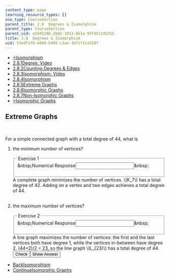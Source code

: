 ```yaml
---
content_type: page
learning_resource_types: []
ocw_type: CourseSection
parent_title: 2.8  Degrees & Isomorphism
parent_type: CourseSection
parent_uid: a3d45286-2b82-1913-8b1e-93f45114b315
title: 2.8  Degrees & Isomorphism
uid: 53edf1fb-e6b8-b495-c3ae-3bf1f1ca3187
---
```

<ul class="navigation pagination"><li id="top_bck_btn"><a href='/courses/electrical-engineering-and-computer-science/6-042j-mathematics-for-computer-science-spring-2015/structures/tp7-2/vertical-206635abfb7b';><<span>Isomorphism</span></a></li><li id="flp_btn_1" ><a href='/courses/electrical-engineering-and-computer-science/6-042j-mathematics-for-computer-science-spring-2015/structures/tp7-2'>2.8.1<span>Degree: Video</span></a></li><li id="flp_btn_2" ><a href='/courses/electrical-engineering-and-computer-science/6-042j-mathematics-for-computer-science-spring-2015/structures/tp7-2/vertical-0403a1f6fa4c'>2.8.2<span>Counting Degrees &amp; Edges</span></a></li><li id="flp_btn_3" ><a href='/courses/electrical-engineering-and-computer-science/6-042j-mathematics-for-computer-science-spring-2015/structures/tp7-2/vertical-4cdac51413fd'>2.8.3<span>Isomorphism: Video</span></a></li><li id="flp_btn_4" ><a href='/courses/electrical-engineering-and-computer-science/6-042j-mathematics-for-computer-science-spring-2015/structures/tp7-2/vertical-206635abfb7b'>2.8.4<span>Isomorphism</span></a></li><li id="flp_btn_5" class="button_selected"><a href='/courses/electrical-engineering-and-computer-science/6-042j-mathematics-for-computer-science-spring-2015/structures/tp7-2/vertical-0d59158da590'>2.8.5<span>Extreme Graphs</span></a></li><li id="flp_btn_6" ><a href='/courses/electrical-engineering-and-computer-science/6-042j-mathematics-for-computer-science-spring-2015/structures/tp7-2/vertical-b30a643c515e'>2.8.6<span>Isomorphic Graphs</span></a></li><li id="flp_btn_7" ><a href='/courses/electrical-engineering-and-computer-science/6-042j-mathematics-for-computer-science-spring-2015/structures/tp7-2/vertical-3c93d1aadcac'>2.8.7<span>Non-Isomorphic Graphs</span></a></li><li id="top_continue_btn"><a href='/courses/electrical-engineering-and-computer-science/6-042j-mathematics-for-computer-science-spring-2015/structures/tp7-2/vertical-b30a643c515e';>><span>Isomorphic Graphs</span></a></li></ul><h2 class="subhead">Extreme Graphs</h2><div class="self_assessment">
<br display_name="Extreme Graphs" url_name="Extreme_Graphs_0" />
<p display_name="Extreme Graphs" url_name="Extreme_Graphs_1">For a simple connected graph with a total degree of 44, what is</p>
<ol display_name="Extreme Graphs" url_name="Extreme_Graphs_2">
<li>
<div id="Q1_div" class="problem_question"><p>the minimum number of vertices?</p><fieldset><legend class="visually-hidden">Exercise 1</legend><div class="choice"><label id="Q1_label"><span id="Q1_aria_status" tabindex="-1" class="visually-hidden">&amp;nbsp;</span><span class="visually-hidden">Numerical Response</span><input type="text" id="Q1_input" value="" onkeypress="numericTypedOrDropDownSelected(1)" class="problem_text_input"><input type="hidden" id="Q1_ans" value="8"><input type="hidden" id="Q1_tolerance" value="0"><span id="Q1_normal_status" class="nostatus" aria-hidden="true">&amp;nbsp;</span></label></div><p id="S1_ans" tabindex="-1" class="problem_answer"></p></fieldset></div><div id="S1_div" class="problem_solution" tabindex="-1">A complete graph minimizes the number of vertices.  \(K_7\) has a total degree of 42.  Adding on a vertex and two edges achieves a total degree of 44.</div></li>
<br />
<li>
<div id="Q2_div" class="problem_question"><p>the maximum number of vertices?</p><fieldset><legend class="visually-hidden">Exercise 2</legend><div class="choice"><label id="Q2_label"><span id="Q2_aria_status" tabindex="-1" class="visually-hidden">&amp;nbsp;</span><span class="visually-hidden">Numerical Response</span><input type="text" id="Q2_input" value="" onkeypress="numericTypedOrDropDownSelected(2)" class="problem_text_input"><input type="hidden" id="Q2_ans" value="23"><input type="hidden" id="Q2_tolerance" value="0"><span id="Q2_normal_status" class="nostatus" aria-hidden="true">&amp;nbsp;</span></label></div><p id="S2_ans" tabindex="-1" class="problem_answer"></p></fieldset></div><div id="S2_div" class="problem_solution" tabindex="-1">A line graph maximizes the number of vertices: the first and the last vertices both have degree 1, while the vertices in-between have degree 2.  (44+2)/2 = 23, so the line graph \(L_{23}\) has a total degree of 44.</div><div class="action"><button id="Q1_button" onclick="checkAnswer({1: 'numerical', 2: 'numerical'})" class="problem_mo_button">Check</button><button id="Q1_button_show" onclick="showHideSolution({1: 'numerical', 2: 'numerical'}, 1, [1, 2])" class="problem_mo_button">Show Answer</button></div></li>
</ol>
</div><ul class="navigation progress"><li id="bck_btn"><a href='/courses/electrical-engineering-and-computer-science/6-042j-mathematics-for-computer-science-spring-2015/structures/tp7-2/vertical-206635abfb7b';>Back<span>Isomorphism</span></a></li><li id="continue_btn"><a href='/courses/electrical-engineering-and-computer-science/6-042j-mathematics-for-computer-science-spring-2015/structures/tp7-2/vertical-b30a643c515e';>Continue<span>Isomorphic Graphs</span></a></li></ul>
